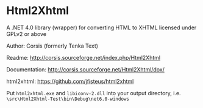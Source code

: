 # Html2Xhtml
A .NET 4.0 library (wrapper) for converting HTML to XHTML licensed under GPLv2 or above

Author: Corsis (formerly Tenka Text)

Readme: http://corsis.sourceforge.net/index.php/Html2Xhtml

Documentation: http://corsis.sourceforge.net/Html2Xhtml/dox/

html2xhtml: https://github.com/jfisteus/html2xhtml

Put `html2xhtml.exe` and `libiconv-2.dll` into your output directory, i.e. `\src\Html2Xhtml-Test\bin\Debug\net6.0-windows`
